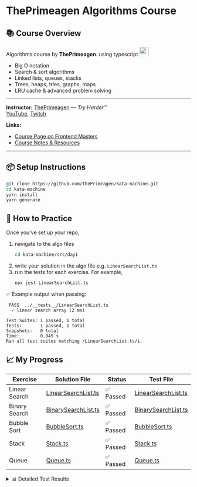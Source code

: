 # ThePrimeagen Algorithms Course

## 📚 Course Overview

Algorithms course by **ThePrimeagen**. using typescript   <img src="https://go-skill-icons.vercel.app/api/icons?i=typescript" height="25"/> 


* Big O notation
* Search & sort algorithms
* Linked lists, queues, stacks
* Trees, heaps, tries, graphs, maps
* LRU cache & advanced problem solving

---

**Instructor:** [ThePrimeagen](https://x.com/ThePrimeagen) — *Try Harder™*  
[YouTube](https://www.youtube.com/ThePrimeagen), [Twitch](https://www.twitch.tv/ThePrimeagen)

**Links:**

* [Course Page on Frontend Masters](https://frontendmasters.com/courses/algorithms/)
* [Course Notes & Resources](https://theprimeagen.github.io/fem-algos)

---

## 📦 Setup Instructions

```bash
git clone https://github.com/ThePrimeagen/kata-machine.git
cd kata-machine
yarn install
yarn generate
```


## 🧪 How to Practice

Once you've set up your repo,  
1. navigate to the algo files 
    ```bash
    cd kata-machine/src/day1
    ```   
2. write your solution in the algo file e.g. `LinearSearchList.ts`  
3. run the tests for each exercise. For example,  
    ```bash
    npx jest LinearSearchList.ts
    ```

✅ Example output when passing:

```
 PASS  ../__tests__/LinearSearchList.ts
  ✓ linear search array (2 ms)

Test Suites: 1 passed, 1 total
Tests:       1 passed, 1 total
Snapshots:   0 total
Time:        0.945 s
Ran all test suites matching /LinearSearchList.ts/i.
```
## 📈 My Progress

| Exercise | Solution File | Status | Test File |
|----------|---------------|--------|-----------|
| Linear Search | [LinearSearchList.ts](./kata-machine/src/day1/LinearSearchList.ts) | ✅ Passed | [LinearSearchList.ts](./kata-machine/src/__tests__/LinearSearchList.ts) |
| Binary Search | [BinarySearchList.ts](./kata-machine/src/day1/BinarySearchList.ts) | ✅ Passed | [BinarySearchList.ts](./kata-machine/src/__tests__/BinarySearchList.ts) |
| Bubble Sort | [BubbleSort.ts](./kata-machine/src/day1/BubbleSort.ts) | ✅ Passed | [BubbleSort.ts](./kata-machine/src/__tests__/BubbleSort.ts) |
| Stack | [Stack.ts](./kata-machine/src/day1/Stack.ts) | ✅ Passed | [Stack.ts](./kata-machine/src/__tests__/Stack.ts) |
| Queue | [Queue.ts](./kata-machine/src/day1/Queue.ts) | ✅ Passed | [Queue.ts](./kata-machine/src/__tests__/Queue.ts) |

<details>
<summary>📊 Detailed Test Results</summary>

### LinearSearchList.ts
```
➜  kata-machine git:(main) ✗ npx jest LinearSearchList.ts

 PASS  src/__tests__/LinearSearchList.ts
  ✓ linear search array (3 ms)

Test Suites: 1 passed, 1 total
Tests:       1 passed, 1 total
Snapshots:   0 total
Time:        0.815 s, estimated 1 s
Ran all test suites matching /LinearSearchList.ts/i.
```

### BinarySearchList.ts
```
➜  kata-machine git:(main) ✗ npx jest BinarySearchList.ts
 PASS  src/__tests__/BinarySearchList.ts
  ✓ binary search array (2 ms)

Test Suites: 1 passed, 1 total
Tests:       1 passed, 1 total
Snapshots:   0 total
Time:        1.016 s
Ran all test suites matching /BinarySearchList.ts/i.
```

### BubbleSort.ts
```
➜  kata-machine git:(main) ✗ npx jest BubbleSort.ts      
 PASS  src/__tests__/BubbleSort.ts
  ✓ bubble-sort (2 ms)
  ✓ bubble-sort / one element

Test Suites: 1 passed, 1 total
Tests:       2 passed, 2 total
Snapshots:   0 total
Time:        0.992 s
Ran all test suites matching /BubbleSort.ts/i.
```

### Stack.ts
```
➜  kata-machine git:(main) ✗ npx jest Stack.ts     
 PASS  src/__tests__/Stack.ts
  ✓ stack (3 ms)

Test Suites: 1 passed, 1 total
Tests:       1 passed, 1 total
Snapshots:   0 total
Time:        0.99 s, estimated 1 s
Ran all test suites matching /Stack.ts/i.
```

### Queue.ts
```➜  kata-machine git:(main) ✗ npx jest Queue.ts
 PASS  src/__tests__/Queue.ts
  ✓ queue (3 ms)

Test Suites: 1 passed, 1 total
Tests:       1 passed, 1 total
Snapshots:   0 total
Time:        1.062 s
Ran all test suites matching /Queue.ts/i.
➜  kata-machine git:(main) ✗ 
```
</details>